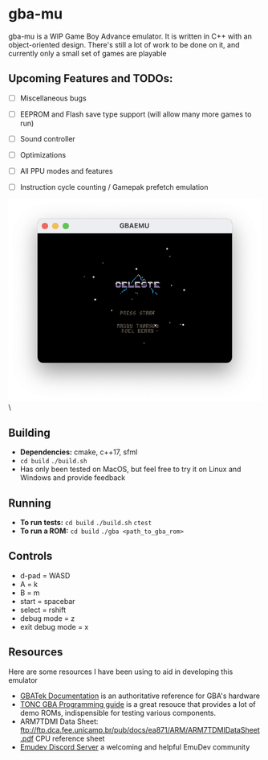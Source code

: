 # gba-mu

gba-mu is a WIP Game Boy Advance emulator. It is written in C++ with an object-oriented design. There's still a lot of work to be done on it, and currently only a small set of games are playable

## Upcoming Features and TODOs:
- [ ] Miscellaneous bugs 
- [ ] EEPROM and Flash save type support (will allow many more games to run)
- [ ] Sound controller
- [ ] Optimizations
- [ ] All PPU modes and features
- [ ] Instruction cycle counting / Gamepak prefetch emulation


![Alt text](media/celeste.png?raw=true)
\
## Building 
* **Dependencies:** cmake, c++17, sfml
* `cd build` `./build.sh`
* Has only been tested on MacOS, but feel free to try it on Linux and Windows and provide feedback
## Running
* **To run tests:** `cd build` `./build.sh` `ctest`
* **To run a ROM:** `cd build` `./gba <path_to_gba_rom>`
## Controls
* d-pad = WASD
* A = k
* B = m
* start = spacebar
* select = rshift
* debug mode = z
* exit debug mode = x

## Resources
Here are some resources I have been using to aid in developing this emulator
* [GBATek Documentation](https://problemkaputt.de/gbatek.htm#armcpureference) is an authoritative reference for GBA's hardware
* [TONC GBA Programming guide](https://www.coranac.com/tonc/text/) is a great resouce that provides a lot of demo ROMs, indispensible for testing various components.
* ARM7TDMI Data Sheet: ftp://ftp.dca.fee.unicamp.br/pub/docs/ea871/ARM/ARM7TDMIDataSheet.pdf CPU reference sheet
* [Emudev Discord Server](https://discord.gg/xxkAe5xm) a welcoming and helpful EmuDev community

